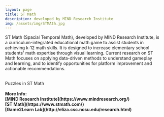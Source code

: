```yaml
---
layout: page
title: ST Math
description: developed by MIND Research Institute
img: /assets/img/STMAth.jpg
---
```

ST Math (Spacial Temporal Math), developed by MIND Research Institute, is a curriculum-integrated educational math game to assist students in achieving k-12 math skills. It is designed to increase elementary school students' math expertise through visual learning. Current research on ST Math focuses on applying data-driven methods to understand gameplay and learning, and to identify opportunities for platform improvement and actionable recommendations.
<div class="img_row">
    <img class="col one left" src="{{ site.baseurl }}/assets/img/STM1.jpg" alt="" title="ST Math Puzzle"/>
    <img class="col one left" src="{{ site.baseurl }}/assets/img/STM2.jpg" alt="" title="ST Math Puzzle"/>
    <img class="col one left" src="{{ site.baseurl }}/assets/img/STM3.png" alt="" title="ST Math Puzzle"/>
</div>
<div class="col three caption">
    Puzzles in ST Math
</div>
<br><strong>More Info: <br>[MIND Research Institute](https://www.mindresearch.org/)
<br>[ST Math](https://www.stmath.com/)
<br>[Game2Learn Lab](http://eliza.csc.ncsu.edu/research.html)